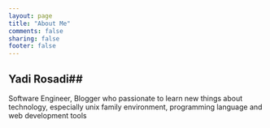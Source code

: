 ```yaml
---
layout: page
title: "About Me"
comments: false
sharing: false
footer: false
---
```


## Yadi Rosadi##

Software Engineer, Blogger who passionate to learn new things about technology, especially unix family environment, programming language and web development tools